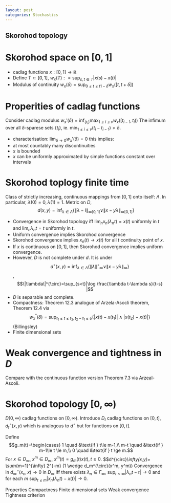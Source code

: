 ```yaml
---
layout: post
categories: Stochastics
---
```


## Skorohod topology

# Skorohod space on $[0,1]$
* cadlag functions $x: [0,1] \to \mathbb{R}$
* Define
$T\subset [0,1]$,
$w_x(T): = \sup_{s,t \in T} |x(s)-x(t)|$
* Modulus of continuity $w_x(\delta)= \sup_{0\le t \le t 1-\delta}w_x([t,t+\delta])$

# Properities of cadlag functions
Consider cadlag modulus
$w_x'(\delta)= \inf_{\{t_i\}} \max_{1\le i \le v}w_x([t_{i-1},t_i))$
The infimum over all $\delta$-sparese sets $\{t_i\}$, ie. $\min_{1\le i \le v} (t_i -t_{i-1}) > \delta$.
* characterisation: $\lim_{\delta \to 0}w_x'(\delta)=0$ this implies:
* at most countably many discontinuities
* $x$ is bounded
* $x$ can be uniformly approximated by simple functions constant over intervals



# Skorohod toplogy finite time
Class of strictly increasing, continuous mappings from $[0,1]$ onto itself: $\Lambda$. In particular, $\lambda(0)=0, \lambda(1)=1$.
Metric on $D$, $$d(x,y)= \inf_{\lambda \in \Lambda} \{ \|\lambda -I \|_{\infty[0,1]} \vee \| x - y\lambda\|_{\infty [0,1]} \}$$
* Convergence in Skorohod topology iff $\lim_n x_n(\lambda_n t)= x(t)$ uniformly in $t$ and $\lim_n \lambda_n t =t$ uniformly in $t$.
* Uniform convergence implies Skorohod convergence
* Skorohod convergence implies $x_n(t) \to x(t)$ for all $t$ continuity point of $x$.
*  If $x$ is continuous on $[0,1]$, then Skorohod convergence implies uniform convergence.
*  However, $D$ is not complete under $d$. It is under
  $$d^{\circ}(x,y)=\inf_{\lambda\in\Lambda} \{ \| \lambda {\|^{\circ}}_{\infty} \vee \| x- y\lambda\|_{\infty} \}$$,
$$\|\lambda\|^{\circ}=\sup_{s<t}|\log \frac{\lambda t-\lambda s}{t-s} |$$
* $D$ is separable and complete.
* Compactness: Theorem 12.3 analogue of Arzela-Asocli theorem, Theorem 12.4 via
  $${w}^{''}_x(\delta)=\sup_{t_1 \le t \le t_2, t_2 -t_1 \le \delta} \{|x(t)-x(t_1)| \wedge |x(t_2)-x(t)|\}$$
  (Billingsley) 
* Finite dimensional sets

# Weak convergence and tightness in $D$
Compare with the continuous function version Theorem 7.3 via Arzeal-Ascoli.


# Skorohod topology $[0,\infty)$ 
$D[0,\infty)$ cadlag functions on $[0,\infty)$. 
Introduce $D_t$ cadlag functions on $[0,t]$, 
$d_t^{\circ}(x,y)$ which is analogous to $d^{\circ}$ but for functions on $[0,t]$.

Define 
$$g_m(t)=\begin{cases} 1 \quad &\text{if } t\le m-1,\\
                        m-t \quad &\text{if } m-1\le t \le m,\\
                        0 \quad &\text{if } t \ge m.$$
For $x\in D_\infty$, $x^m\in D_\infty$, $x^m(t)=g_m(t)x(t), t\ge 0.$
$$d^{\circ}_\infty(x,y)= \sum_{m=1}^{\infty} 2^{-m} (1 \wedge d_m^{\circ}(x^m, y^m))
Convergence in $d_\infty^{\circ}(x_n,x) \to 0$ in $D_{\infty}$ iff there exists $\lambda_n \in \Gamma_\infty$,
$\sup_{t<\infty}|\lambda_n t -t| \to 0$ and for each $m$ 
$\sup_{t\le m}|x_n(\lambda_n t)- x(t)|\to 0$.

Properties
Compactness
Finite dimensional sets
Weak convergence
Tightness criterion
